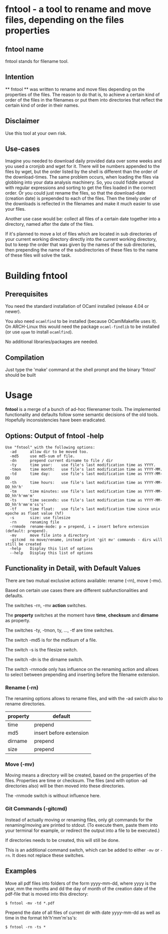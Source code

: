# fntool - a tool to rename and move files, depending on the files properties

## fntool name
fntool stands for filename tool.

## Intention
** fntool **
was written to rename and move files depending on the properties
of the files.
The reason to do that is, to achieve a certain kind of order of the files in
the filenames or put them into directories that reflect the certain kind of
order in their names.

## Disclaimer
Use this tool at your own risk.

## Use-cases
Imagine you needed to download daily provided data over some weeks
and you used a cronjob and wget for it.
There will be numbers appended to the files by wget, but the order
listed by the shell is different than the order of the download-times.
The same problem occurs, when loading the files via globbing into your
data analysis machinery.
So, you could fiddle around with regular expressions and sorting to get the
files loaded in the correct order. Or you could just rename the files, so that
the download-date (creation date) is prepended to each of the files.
Then the timely order of the downloads is reflected in the filenames and make
it much easier to use your files.

Another use case would be: collect all files of a certain date together into a
directory, named after the date of the files.

If it's planned to move a lot of files which are located in sub directories of
your current working directory directly into the current working directory, but
to keep the order that was given by the names of the sub directories, then
prepending the name of the subdirectories of these files to the name of these
files will solve the task.


# Building fntool

## Prerequisites
You need the standard installation of OCaml installed (release 4.04 or newer).

You also need `ocamlfind` to be installed (because OCamlMakefile uses it).
On ARCH-Linux this would need the package `ocaml-findlib` to be installed (or use `opam` to install `ocamlfind`).

No additional libraries/packages are needed.

## Compilation
Just type the 'make' command at the shell prompt and the binary 'fntool' should be built



# Usage

**fntool** is a merge of a bunch of ad-hoc filerenamer tools.
The implemented functionality and defaults follow some semantic decisions
of the old tools. Hopefully inconsistencies have been eradicated.


## Options: Output of **fntool -help**

    Use "fntool" with the following options:
      -ad      allow dir to be moved too.
      -md5     use md5-sum of file.
      -dn      prepend current dirname to file / dir
      -ty      time year:    use file's last modification time as YYYY.
      -tmon    time month:   use file's last modification time as YYYY-MM.
      -td      time day:     use file's last modification time as YYYY-MM-DD
      -th      time hours:   use file's last modification time as YYYY-MM-DD_hh'h'
      -tm      time minutes: use file's last modification time as YYYY-MM-DD_hh'h'mm'm'
      -ts      time seconds: use file's last modification time as YYYY-MM-DD_hh'h'mm'm'ss's'
      -tf      time float:   use file's last modification time since unix epoche as float value (%f)
      -s       size: use filesize
      -rn      renaming file
      -rnmode  rename-mode: p = prepend, i = insert before extension (default: prepend).
      -mv      move file into a directory
      -gitcmd  no move/rename, instead print 'git mv' commands - dirs will still be created
      -help    Display this list of options
      --help   Display this list of options


## Functionality in Detail, with Default Values

There are two mutual exclusive actions available: rename (-rn), move (-mv).

Based on certain use cases there are different subfunctionalities and defaults.

The switches -rn, -mv **action** switches.

The **property** switches at the moment have **time**, **checksum** and **dirname** as property.

The switches -ty, -tmon, ty, ..., -tf are time switches.

The switch -md5 is for the md5sum of a file.

The switch -s is the filesize switch.

The switch -dn is the dirname switch.

The switch -rnmode only has influence on the renaming action and allows to
select between prepending and inserting before the filename extension.


### Rename (-rn)

The renaming options allows to rename files, and with the -ad swicth also to rename directories.


| property | default   |
|----------|-----------|
| time     |  prepend  |
| md5      |  insert before extension   |
| dirname  |  prepend  |
| size     |  prepend  |


### Move (-mv)

Moving means a directory will be created, based on the properties
of the files. Properties are time or checksum.
The files (and with option -ad directories also) will be then moved into these directories.

The -rnmode switch is without influence here.


### Git Commands (-gitcmd)

Instead of actually moving or renaming files,
only git commands for the renaming/moving are printed to stdout.
(To execute them, paste them into your terminal for example, or redirect the output into a file to be executed.)

If directories needs to be created, this will still be done.

This is an additional command switch, which can be added to either `-mv` or `-rn`.
It does not replace these switches.





## Examples

Move all pdf files into folders of the form yyyy-mm-dd,
where yyyy is the year, mm the months and dd the day of month of the creation date of
the pdf-file that is moved into this directory:

    $ fntool -mv -td *.pdf

Prepend the date of all files of current dir with date yyyy-mm-dd as well as time
in the format hh'h'mm'm'ss's:

    $ fntool -rn -ts *

